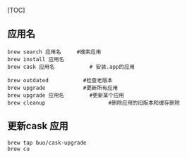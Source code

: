 [TOC]

## 应用名
```
brew search 应用名		#搜索应用
brew install 应用名
brew cask 应用名			# 安装.app的应用

brew outdated   		#检查老版本
brew upgrade   			#更新所有应用
brew upgrade 应用名 		#更新某个应用
brew cleanup					#删除应用的旧版本和缓存删除
```
## 更新cask 应用
```
brew tap buo/cask-upgrade
brew cu
```